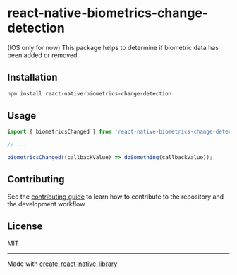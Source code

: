 # react-native-biometrics-change-detection

(IOS only for now)
This package helps to determine if biometric data has been added or removed.

## Installation

```sh
npm install react-native-biometrics-change-detection
```

## Usage

```js
import { biometricsChanged } from 'react-native-biometrics-change-detection';

// ...

biometricsChanged((callbackValue) => doSomething(callbackValue));
```

## Contributing

See the [contributing guide](CONTRIBUTING.md) to learn how to contribute to the repository and the development workflow.

## License

MIT

---

Made with [create-react-native-library](https://github.com/callstack/react-native-builder-bob)
